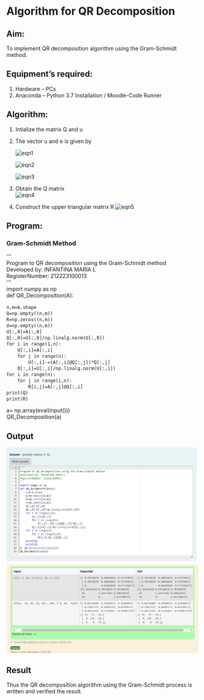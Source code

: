 # Algorithm for QR Decomposition
## Aim:
To implement QR decomposition algorithm using the Gram-Schmidt method.
## Equipment’s required:
1.	Hardware – PCs
2.	Anaconda – Python 3.7 Installation / Moodle-Code Runner
## Algorithm:
1.	Intialize the matrix Q and u
2.	The vector u and e is given by

    ![eqn1](./ex4.jpg)

    ![eqn2](./ex6.jpg)

    ![eqn3](./ex3.jpg)

3.	Obtain the Q matrix   
    ![eqn4](./ex1.jpg)
4.	Construct the upper triangular matrix R
    ![eqn5](./ex2.jpg)



## Program:
### Gram-Schmidt Method
''' \
Program to QR decomposition using the Gram-Schmidt method\
Developed by: INFANTINA MARIA L\
RegisterNumber: 212223100013\
'''\
import numpy as np\
def QR_Decomposition(A):
    
    n,m=A.shape
    Q=np.empty((n,m))
    R=np.zeros((n,m))
    U=np.empty((n,m))
    U[:,0]=A[:,0]
    Q[:,0]=U[:,0]/np.linalg.norm(U[:,0])
    for i in range(1,n):
        U[:,i]=A[:,i]
        for j in range(n):
            U[:,i]-=(A[:,i]@Q[:,j])*Q[:,j]
        Q[:,i]=U[:,i]/np.linalg.norm(U[:,i])
    for i in range(n):
        for j in range(i,n):
            R[i,j]=A[:,j]@Q[:,i]
    print(Q)
    print(R)
a= np.array(eval(input()))\
QR_Decomposition(a)

## Output
![alt text](<Screenshot 2024-04-19 133745.png>)
![alt text](<Screenshot 2024-04-19 133805.png>)
## Result
Thus the QR decomposition algorithm using the Gram-Schmidt process is written and verified the result.